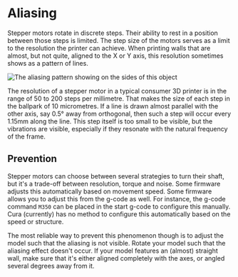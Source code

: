 Aliasing
====
Stepper motors rotate in discrete steps. Their ability to rest in a position between those steps is limited. The step size of the motors serves as a limit to the resolution the printer can achieve. When printing walls that are almost, but not quite, aligned to the X or Y axis, this resolution sometimes shows as a pattern of lines.

![The aliasing pattern showing on the sides of this object](../images/aliasing.jpg)

The resolution of a stepper motor in a typical consumer 3D printer is in the range of 50 to 200 steps per millimetre. That makes the size of each step in the ballpark of 10 micrometres. If a line is drawn almost parallel with the other axis, say 0.5° away from orthogonal, then such a step will occur every 1.15mm along the line. This step itself is too small to be visible, but the vibrations are visible, especially if they resonate with the natural frequency of the frame.

Prevention
----
Stepper motors can choose between several strategies to turn their shaft, but it's a trade-off between resolution, torque and noise. Some firmware adjusts this automatically based on movement speed. Some firmware allows you to adjust this from the g-code as well. For instance, the g-code command `M350` can be placed in the start g-code to configure this manually. Cura (currently) has no method to configure this automatically based on the speed or structure.

The most reliable way to prevent this phenomenon though is to adjust the model such that the aliasing is not visible. Rotate your model such that the aliasing effect doesn't occur. If your model features an (almost) straight wall, make sure that it's either aligned completely with the axes, or angled several degrees away from it.